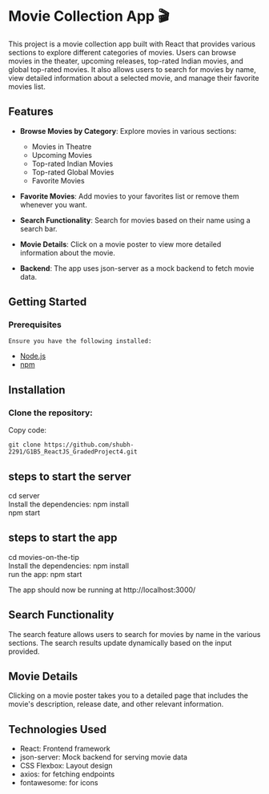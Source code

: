 # Movie Collection App 🎬

This project is a movie collection app built with React that provides various sections to explore different categories of movies. Users can browse movies in the theater, upcoming releases, top-rated Indian movies, and global top-rated movies. It also allows users to search for movies by name, view detailed information about a selected movie, and manage their favorite movies list.

## Features
- **Browse Movies by Category**:
   Explore movies in various sections:

    - Movies in Theatre
    - Upcoming Movies
    - Top-rated Indian Movies
    - Top-rated Global Movies
    - Favorite Movies

- **Favorite Movies**:
    Add movies to your favorites list or remove them whenever you want.

- **Search Functionality**:
    Search for movies based on their name using a search bar.

- **Movie Details**:
    Click on a movie poster to view more detailed information about the movie.

- **Backend**:
    The app uses json-server as a mock backend to fetch movie data.

## Getting Started
  ### Prerequisites
    Ensure you have the following installed:

   - [Node.js](https://nodejs.org/)
   - [npm](https://www.npmjs.com/)
## Installation
  ### Clone the repository:
  Copy code:

   ```git clone https://github.com/shubh-2291/G1B5_ReactJS_GradedProject4.git ```

  ## steps to start the server
   cd server<br>
   Install the dependencies: npm install<br>
   npm start

  ## steps to start the app
   cd movies-on-the-tip <br>
   Install the dependencies: npm install <br>
   run the app: npm start

The app should now be running at http://localhost:3000/

## Search Functionality
The search feature allows users to search for movies by name in the various sections. The search results update dynamically based on the input provided.

## Movie Details
Clicking on a movie poster takes you to a detailed page that includes the movie's description, release date, and other relevant information.

## Technologies Used
  - React: Frontend framework 
  - json-server: Mock backend for serving movie data
  - CSS Flexbox: Layout design
  - axios: for fetching endpoints
  - fontawesome: for icons